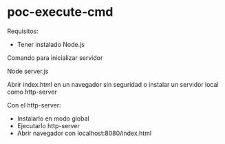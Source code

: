 # poc-execute-cmd

Requisitos:

- Tener instalado Node.js

Comando para inicializar servidor

Node server.js

Abrir index.html en un navegador sin seguridad o instalar un servidor local como http-server

Con el http-server:

- Instalarlo en modo global
- Ejecutarlo http-server
- Abrir navegador con localhost:8080/index.html

